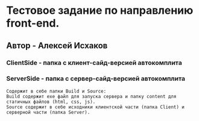 # Тестовое задание по направлению front-end.
## Автор - Алексей Исхаков

### ClientSide - папка с клиент-сайд-версией автокомплита

### ServerSide - папка с сервер-сайд-версией автокомплита
	Содержит в себе папки Build и Source:
	Build содержит exe файл для запуска сервера и папку content для статичных файлов (html, css, js).
	Source содержит в себе исходники клиентской части (папка Client) и серверной части (папка Server).

